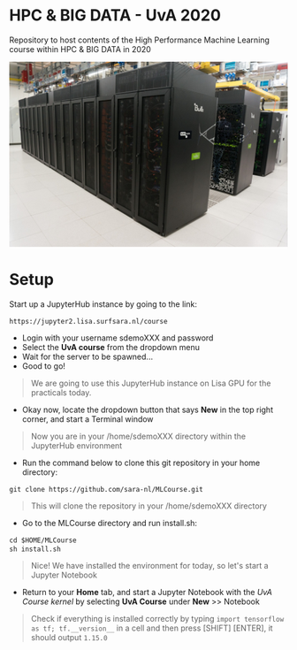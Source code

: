 # HPC & BIG DATA - UvA 2020

Repository to host contents of the High Performance Machine Learning course within HPC & BIG DATA in 2020

![alt text](https://github.com/sara-nl/MLCourse/blob/master/cartesius.jpeg)


# Setup

Start up a JupyterHub instance by going to the link:    
```
https://jupyter2.lisa.surfsara.nl/course
```
- Login with your username sdemoXXX and password
- Select the **UvA course** from the dropdown menu
- Wait for the server to be spawned...
- Good to go!

> We are going to use this JupyterHub instance on Lisa GPU for the practicals today. 

- Okay now, locate the dropdown button that says **New** in the top right corner, and start a Terminal window
> Now you are in your /home/sdemoXXX directory within the JupyterHub environment
- Run the command below to clone this git repository in your home directory:

```
git clone https://github.com/sara-nl/MLCourse.git
```
> This will clone the repository in your /home/sdemoXXX directory
- Go to the MLCourse directory and run install.sh:
```
cd $HOME/MLCourse
sh install.sh
```
> Nice! We have installed the environment for today, so let's start a Jupyter Notebook
- Return to your **Home** tab, and start a Jupyter Notebook with the *UvA Course kernel* by selecting **UvA Course** under **New** >> Notebook

> Check if everything is installed correctly by typing `import tensorflow as tf; tf.__version__` in a cell and then press [SHIFT] [ENTER], it should output `1.15.0`
